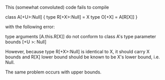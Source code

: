 This (somewhat convoluted) code fails to compile

class A[+U>:Null] {
    type R[+X>:Null] = X
    type O[+X] = A[R[X]]
}

with the following error:

type arguments [A.this.R[X]] do not conform to class A's type parameter bounds [+U >: Null]

However, because type R[+X>:Null] is identical to X, it should carry X bounds and R[X] lower bound should be known to be X's lower bound, i.e. Null.

The same problem occurs with upper bounds.

